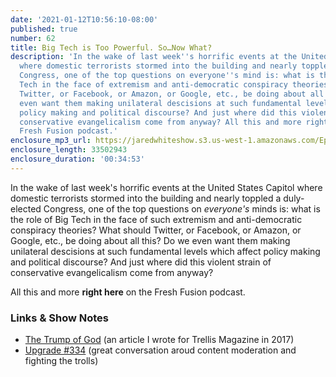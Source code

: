 ```yaml
---
date: '2021-01-12T10:56:10-08:00'
published: true
number: 62
title: Big Tech is Too Powerful. So…Now What?
description: 'In the wake of last week''s horrific events at the United States Capitol
  where domestic terrorists stormed into the building and nearly toppled a duly-elected
  Congress, one of the top questions on everyone''s mind is: what is the role of Big
  Tech in the face of extremism and anti-democratic conspiracy theories? What should
  Twitter, or Facebook, or Amazon, or Google, etc., be doing about all this? Do we
  even want them making unilateral descisions at such fundamental levels which affect
  policy making and political discourse? And just where did this violent strain of
  conservative evangelicalism come from anyway? All this and more right here on the
  Fresh Fusion podcast.'
enclosure_mp3_url: https://jaredwhiteshow.s3.us-west-1.amazonaws.com/Episode%2062%20-%20Big%20Tech%20is%20Too%20Powerful%20-%20So%20Now%20What.mp3
enclosure_length: 33502943
enclosure_duration: '00:34:53'
---
```


In the wake of last week's horrific events at the United States Capitol where domestic terrorists stormed into the building and nearly toppled a duly-elected Congress, one of the top questions on _everyone's_ minds is: what is the role of Big Tech in the face of such extremism and anti-democratic conspiracy theories? What should Twitter, or Facebook, or Amazon, or Google, etc., be doing about all this? Do we even want them making unilateral descisions at such fundamental levels which affect policy making and political discourse? And just where did this violent strain of conservative evangelicalism come from anyway?

All this and more **right here** on the Fresh Fusion podcast.

### Links & Show Notes

* [The Trump of God](https://trellismagazine.com/vol/1/issue/1/the-trump-of-god) (an article I wrote for Trellis Magazine in 2017)
* [Upgrade #334](https://www.relay.fm/upgrade/334) (great conversation aroud content moderation and fighting the trolls)